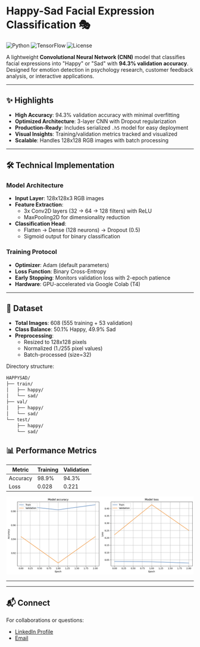 # Happy-Sad Facial Expression Classification 🎭

![Python](https://img.shields.io/badge/Python-3.8%2B-blue)
![TensorFlow](https://img.shields.io/badge/TensorFlow-2.12-orange)
![License](https://img.shields.io/badge/License-MIT-green)

A lightweight **Convolutional Neural Network (CNN)** model that classifies facial expressions into "Happy" or "Sad" with **94.3% validation accuracy**. Designed for emotion detection in psychology research, customer feedback analysis, or interactive applications.

---

## ✨ Highlights
- **High Accuracy**: 94.3% validation accuracy with minimal overfitting
- **Optimized Architecture**: 3-layer CNN with Dropout regularization
- **Production-Ready**: Includes serialized `.h5` model for easy deployment
- **Visual Insights**: Training/validation metrics tracked and visualized
- **Scalable**: Handles 128x128 RGB images with batch processing

---

## 🛠 Technical Implementation
### Model Architecture
- **Input Layer**: 128x128x3 RGB images
- **Feature Extraction**: 
  - 3x Conv2D layers (32 → 64 → 128 filters) with ReLU
  - MaxPooling2D for dimensionality reduction
- **Classification Head**: 
  - Flatten → Dense (128 neurons) → Dropout (0.5)
  - Sigmoid output for binary classification

### Training Protocol
- **Optimizer**: Adam (default parameters)
- **Loss Function**: Binary Cross-Entropy
- **Early Stopping**: Monitors validation loss with 2-epoch patience
- **Hardware**: GPU-accelerated via Google Colab (T4)

---

## 📂 Dataset
- **Total Images**: 608 (555 training + 53 validation)
- **Class Balance**: 50.1% Happy, 49.9% Sad
- **Preprocessing**:
  - Resized to 128x128 pixels
  - Normalized (1./255 pixel values)
  - Batch-processed (size=32)

Directory structure:
```
HAPPYSAD/
├── train/
│   ├── happy/
│   └── sad/
├── val/
│   ├── happy/
│   └── sad/
└── test/
    ├── happy/
    └── sad/

```
 ## 📊 Performance Metrics
| Metric          | Training | Validation |
|-----------------|----------|------------|
| Accuracy        | 98.9%    | 94.3%      |
| Loss           | 0.028    | 0.221      |

![Training Progress](images/model_performance.png)

---
---

## 📬 Connect
For collaborations or questions:
- [LinkedIn Profile](https://www.linkedin.com/in/fevzihan-alkan-282963337/)
- [Email](alkanfevzihan@gmail.com)
```
